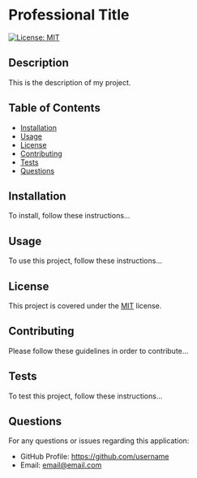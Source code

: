 # Professional Title

[![License: MIT](https://img.shields.io/badge/License-MIT-yellow.svg)](https://opensource.org/licenses/MIT)

## Description
This is the description of my project.

## Table of Contents
* [Installation](#Installation)
* [Usage](#Usage)
* [License](#License)
* [Contributing](#Contributing)
* [Tests](#Tests)
* [Questions](#Questions)
  
## Installation
To install, follow these instructions...

## Usage
To use this project, follow these instructions...

## License
This project is covered under the [MIT](https://choosealicense.com/licenses/mit/) license.

## Contributing
Please follow these guidelines in order to contribute...

## Tests
To test this project, follow these instructions...

## Questions
For any questions or issues regarding this application:
* GitHub Profile: https://github.com/username
* Email: email@email.com